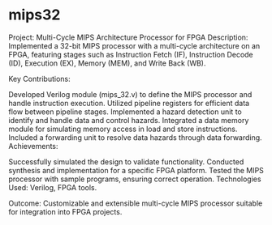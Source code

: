 # mips32

Project: Multi-Cycle MIPS Architecture Processor for FPGA
Description: Implemented a 32-bit MIPS processor with a multi-cycle architecture on an FPGA, featuring stages such as Instruction Fetch (IF), Instruction Decode (ID), Execution (EX), Memory (MEM), and Write Back (WB).

Key Contributions:

Developed Verilog module (mips_32.v) to define the MIPS processor and handle instruction execution.
Utilized pipeline registers for efficient data flow between pipeline stages.
Implemented a hazard detection unit to identify and handle data and control hazards.
Integrated a data memory module for simulating memory access in load and store instructions.
Included a forwarding unit to resolve data hazards through data forwarding.
Achievements:

Successfully simulated the design to validate functionality.
Conducted synthesis and implementation for a specific FPGA platform.
Tested the MIPS processor with sample programs, ensuring correct operation.
Technologies Used: Verilog, FPGA tools.

Outcome: Customizable and extensible multi-cycle MIPS processor suitable for integration into FPGA projects.
